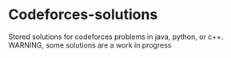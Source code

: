 # Codeforces-solutions
Stored solutions for codeforces problems in java, python, or c++. WARNING, some solutions are a work in progress
